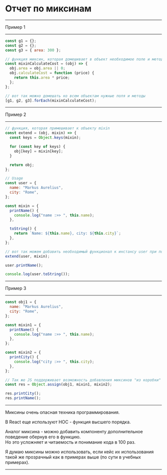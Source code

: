 # Отчет по миксинам

---

Пример 1

---

```javascript
const g1 = {};
const g2 = {};
const g3 = { area: 300 };

// функция миксин, которая домешивает в объект необходимое поле и метод
const mixinCalculateCost = (obj) => {
  obj.area = obj.area || 0;
  obj.calculateCost = function (price) {
    return this.area * price;
  };
};

// вот так можно домешать ко всем объектам нужные поля и методы
[g1, g2, g3].forEach(mixinCalculateCost);
```

---

Пример 2

---

```javascript
// функция, которая примешивает к объекту mixin
const extend = (obj, mixin) => {
  const keys = Object.keys(mixin);

  for (const key of keys) {
    obj[key] = mixin[key];
  }

  return obj;
};

// Usage
const user = {
  name: "Markus Aurelius",
  city: "Rome",
};

const mixin = {
  printName() {
    console.log("name :>> ", this.name);
  },

  toString() {
    return `Name: ${this.name}, city: ${this.city}`;
  },
};

// вот так можем добавить необходимый функционал к инстансу user при помощи миксина
extend(user, mixin);

user.printName();

console.log(user.toString());
```

---

Пример 3

---

```javascript
const obj1 = {
  name: "Markus Aurelius",
  city: "Rome",
};

const mixin1 = {
  printName() {
    console.log("name :>> ", this.name);
  },
};

const mixin2 = {
  printCity() {
    console.log("city :>> ", this.city);
  },
};

// Так же JS поддерживает возможность добавления миксинов "из коробки"
const res = Object.assign(obj1, mixin1, mixin2);

res.printCity();
res.printName();
```

---

Миксины очень опасная техника программирования.

В React еще используют HOC - функция высшего порядка.

Аналог миксина - можно добавить компоненту дополнительное поведение обернув его в функцию.  
Но это усложняет и читаемость и понимание кода в 100 раз.

Я думаю миксины можно использовать, если кейс их использования такой же прозрачный как в примерах выше (по сути в учебных примерах).

---
